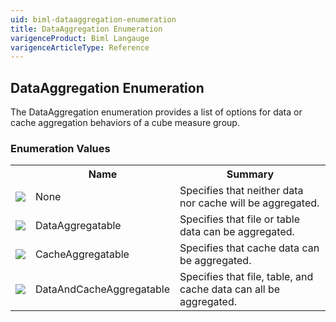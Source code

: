 ```yaml
---
uid: biml-dataaggregation-enumeration
title: DataAggregation Enumeration
varigenceProduct: Biml Langauge
varigenceArticleType: Reference
---
```


## DataAggregation Enumeration<div class="LanguageSummary"><div class ="SummaryItem">The DataAggregation enumeration provides a list of options for data or cache aggregation behaviors of a cube measure group.</div></div><div class="EnumValueGroup">### Enumeration Values<table id="EnumValue" class="MemberList"><tbody><tr><th class="MemberTypeIconColumnHeader">&nbsp;</th><th class="MemberNameColumnHeader">Name</th><th class="MemberSummaryColumnHeader">Summary</th></tr><tr class="cd0"><td align="center" class="MemberTypeIcon"><img src="enumValue.png"></img></td><td class="MemberName">None</td><td class="MemberSummary"><div class ="SummaryItem">Specifies that neither data nor cache will be aggregated.</div></td></tr><tr class="cd1"><td align="center" class="MemberTypeIcon"><img src="enumValue.png"></img></td><td class="MemberName">DataAggregatable</td><td class="MemberSummary"><div class ="SummaryItem">Specifies that file or table data can be aggregated.</div></td></tr><tr class="cd0"><td align="center" class="MemberTypeIcon"><img src="enumValue.png"></img></td><td class="MemberName">CacheAggregatable</td><td class="MemberSummary"><div class ="SummaryItem">Specifies that cache data can be aggregated.</div></td></tr><tr class="cd1"><td align="center" class="MemberTypeIcon"><img src="enumValue.png"></img></td><td class="MemberName">DataAndCacheAggregatable</td><td class="MemberSummary"><div class ="SummaryItem">Specifies that file, table, and cache data can all be aggregated.</div></td></tr></tbody></table></div>